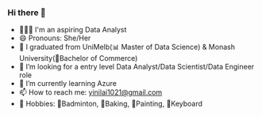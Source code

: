 ### Hi there 👋

- 👩🏻‍💼 I'm an aspiring Data Analyst
- 😄 Pronouns: She/Her
- 🏫 I graduated from UniMelb(📊 Master of Data Science) & Monash University(🧾Bachelor of Commerce)
- 🚀 I’m looking for a entry level Data Analyst/Data Scientist/Data Engineer role
- 🌱 I’m currently learning Azure
- 📫 How to reach me: yinilai1021@gmail.com
- 🧩 Hobbies: 🏸Badminton, 🍰Baking, 🎨Painting, 🎹Keyboard

